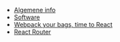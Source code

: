 - [Algemene info](0-intro/situering.md)
- [Software](0-intro/software.md)
- [Webpack your bags, time to React](1-react_basics/index.md)
- [React Router](5-react_router/index.md)
